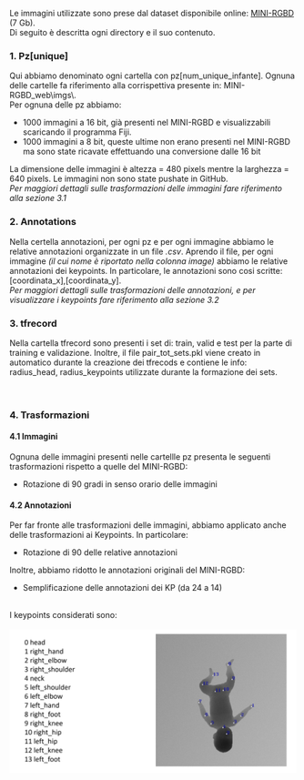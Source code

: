 Le immagini utilizzate sono prese dal dataset disponibile online: <a href="https://www.iosb.fraunhofer.de/en/competences/image-exploitation/object-recognition/sensor-networks/motion-analysis.html ">MINI-RGBD</a> (7 Gb).
<br>
Di seguito è descritta ogni directory e il suo contenuto.

<h3> 1. Pz[unique] </h3>
Qui abbiamo denominato ogni cartella con pz[num_unique_infante]. Ognuna delle cartelle fa riferimento alla corrispettiva presente in:  MINI-RGBD_web\imgs\.
<br>
Per ognuna delle pz<num_unique_infante> abbiamo:
<ul>
  <li>1000 immagini a 16 bit, già presenti nel MINI-RGBD e visualizzabili scaricando il programma Fiji.</li>
  <li>1000 immagini a 8 bit, queste ultime non erano presenti nel MINI-RGBD ma sono state ricavate effettuando una conversione dalle 16 bit</li>
</ul>
La dimensione delle immagini è altezza = 480 pixels mentre la larghezza = 640 pixels. Le immagini non sono state pushate in GitHub.
<br>
<i>Per maggiori dettagli sulle trasformazioni delle immagini fare riferimento alla sezione 3.1</i>


<h3> 2. Annotations </h3>
Nella certella annotazioni, per ogni pz e per ogni immagine abbiamo le relative annotazioni organizzate in un file <i>.csv</i>.
Aprendo il file, per ogni immagine <i>(il cui nome è riportato nella colonna image)</i> abbiamo le relative annotazioni dei keypoints. 
In particolare, le annotazioni sono cosi scritte: [coordinata_x],[coordinata_y].
<br>
<i>Per maggiori dettagli sulle trasformazioni delle annotazioni, e per visualizzare i keypoints fare riferimento alla sezione 3.2</i>

<h3> 3. tfrecord </h3>
Nella cartella tfrecord sono presenti i set di: train, valid e test per la parte di training e validazione.
Inoltre, il file pair_tot_sets.pkl viene creato in automatico durante la creazione dei tfrecods e contiene le info: radius_head, radius_keypoints utilizzate durante la formazione dei sets.
<br><br><br>
<h3> 4.  Trasformazioni </h3> 

<h4> 4.1 Immagini </h4> 
Ognuna delle immagini presenti nelle cartellle pz<num_unique_infante> presenta le seguenti trasformazioni rispetto a quelle del MINI-RGBD:
<ul>
  <li>Rotazione di 90 gradi in senso orario delle immagini</li>
</ul>

<h4> 4.2 Annotazioni </h4> 
Per far fronte alle trasformazioni delle immagini, abbiamo applicato anche delle trasformazioni ai Keypoints. In particolare:
<ul>
  <li>Rotazione di 90 delle relative annotazioni</li>
</ul>

Inoltre, abbiamo ridotto le annotazioni originali del MINI-RGBD:
<ul>
  <li>Semplificazione delle annotazioni dei KP (da 24 a 14)</li>
</ul>
<br>
I keypoints considerati sono:
<br><br>
<img src="./annotations/annotations.png">
<br><br>






